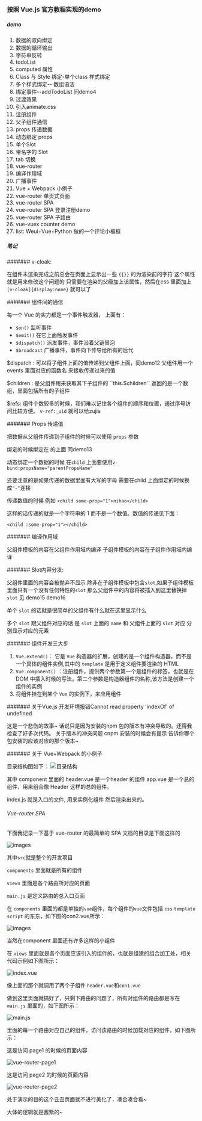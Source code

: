 ### 按照 Vue.js 官方教程实现的demo 

##### demo
1. 数据的双向绑定
2. 数据的循环输出
3. 字符串反转
4. todoList
5. computed 属性
6. Class 与 Style 绑定-单个class 样式绑定
7. 多个样式绑定-- 数组语法
8. 绑定事件--addTodoList 同demo4 
9. 过渡效果
10. 引入animate.css
11. 注册组件
12. 父子组件通信
13. props 传递数据
14. 动态绑定 props
15. 单个Slot
16. 带名字的 Slot
17. tab 切换
18. vue-router
19. 编译作用域
20. 广播事件
21. Vue + Webpack 小例子
22. vue-router 单页式页面
23. vue-router SPA
24. vue-router SPA 登录注册demo
25. vue-router SPA 子路由
26. vue-vuex counter demo
27. list: Weui+Vue+Python 做的一个评论小框框




##### 笔记

####### v-cloak: 

在组件未渲染完成之前总会在页面上显示出一些 ``{{}}`` 的为渲染前的字符 这个属性就是用来修改这个问题的 只需要在渲染的父级加上该属性，然后在css 里面加上 ``[v-cloak]{display:none}`` 就可以了

####### 组件间的通信

每一个 Vue 的实力都是一个事件触发器， 上面有：

* <code>$on()</code> 监听事件
* <code>$emit()</code> 在它上面触发事件
* <code>$dispatch()</code> 派发事件，事件沿着父链冒泡
* <code>$broadcast</code> 广播事件，事件向下传导给所有的后代  

$dispatch : 可以将子组件上面的值传递到父组件上面，同demo12 父组件用一个events 里面对应的函数名 来接收传递过来的值

$children : 是父组件用来获取其下子组件的  ``this.$children`` 返回的是一个数组，里面包括所有的子组件

$refs: 组件个数较多的时候，我们难以记住各个组件的顺序和位置，通过序号访问比较方便。 ``v-ref:_uid`` 就可以给zujia


####### Props 传递值

把数据从父组件传递到子组件的时候可以使用 <code>props</code> 参数

绑定的时候绑定在<child></child> 的上面 同demo13

动态绑定一个数据的时候 在<code>child</code> 上面要使用<code>v-bind:propsName="parentPropsName"</code> 

还要注意的是如果传递的数据里面有大写的字母 需要在child 上面绑定的时候换成<code>"-"</code>连接

传递数值的时候 例如
``
    <child some-prop="1">nihao</child>
``

这样的话传递的就是一个字符串的 1 而不是一个数值。数值的传递见下面：

``
    <child :some-prop="1"></child>
``

####### 编译作用域 

父组件模板的内容在父组件作用域内编译 子组件模板的内容在子组件作用域内编译

####### Slot内容分发: 

父组件里面的内容会被抛弃不显示  除非在子组件模板中包含``slot``,如果子组件模板里面只有一个没有任何特性的``slot`` 那么父组件中的内容将被插入到这里替换掉 ``slot`` 见 demo15 demo16 

单个 ``slot`` 的话就是很简单的父组件有什么就在这里显示什么

多个 ``slot`` 跟父组件对应的话 是 ``slot`` 上面的 ``name``
和 父组件上面的 ``slot`` 对应 分别显示对应的元素

####### 组件开发三大步
    
1. ``Vue.extend()``： 它是 ``Vue`` 构造器的扩展，创建的是一个组件构造器，而不是一个具体的组件实例,其中的 ``template`` 是用于定义组件要渲染的 HTML
2. ``Vue.component()`` ：注册组件，提供两个参数第一个是组件的标签，也就是在DOM 中插入时候的写法，第二个参数是构造器组件的名称,该方法是创建一个组件的实例
3. 将组件挂在到某个 ``Vue`` 的实例下，来应用组件 


####### 关于Vue.js 开发环境报错Cannot read property 'indexOf' of undefined

这是一个悲伤的故事~  话说只是因为安装的npm 包的版本有冲突导致的。还得我检查了好多次代码。 关于版本的冲突问题 cnpm 安装的时候会有提示 告诉你哪个包安装的应该对应的那个版本~ 


####### 关于 Vue+Webpack 的小例子

目录结构图如下：
![目录结构](http://7xlqb6.com1.z0.glb.clouddn.com/VueJs-directory.png)

其中 component 里面的 header.vue 是一个header 的组件 app.vue 是一个总的组件，用来组合像 Header 这样的总的组件。

index.js 就是入口的文件, 用来实例化组件  然后渲染出来的。

###### Vue-router SPA

下面我记录一下基于 vue-router 的最简单的 SPA
文档的目录是下面这样的

![images](http://7xlqb6.com1.z0.glb.clouddn.com/vue-router-spa.png)

其中``src``就是整个的开发项目

``components`` 里面就是所有的组件

``views`` 里面是各个路由所对应的页面

``main.js`` 是定义路由的总入口页面

在 ``components`` 里面的都是单独的``vue``组件，每个组件的``vue``文件包括 ``css`` ``template``  ``script`` 的东东，如下图的con2.vue所示：

![images](http://7xlqb6.com1.z0.glb.clouddn.com/vue-con2.png)

当然在component 里面还有许多这样的小组件

在 ``views`` 里面就是各个页面应该引入的组件的，也就是组建的组合加工处，相关代码示例如下图所示：

![index.vue](http://7xlqb6.com1.z0.glb.clouddn.com/views.png)

像上面的那个就调用了两个子组件 ``header.vue``和``con1.vue``

做到这里页面就搞好了，只剩下路由的问题了，所有对组件的路由都是写在``main.js`` 里面的，如下图所示：

![main.js](http://7xlqb6.com1.z0.glb.clouddn.com/main-js.png)

里面的每一个路由对应自己的组件，访问该路由的时候加载对应的组件，如下图所示：

这是访问 page1 的时候的页面内容

![vue-router-page1](http://7xlqb6.com1.z0.glb.clouddn.com/Vue-router-page1.png)


这是访问 page2 的时候的页面内容

![vue-router-page2](http://7xlqb6.com1.z0.glb.clouddn.com/Vue-router-page2.png)

处于演示的目的这个丑丑页面就不进行美化了，凑合凑合看~

大体的逻辑就是酱紫的~  



























